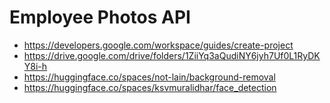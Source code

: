 # Employee Photos API

* https://developers.google.com/workspace/guides/create-project
* https://drive.google.com/drive/folders/1ZiiYq3aQudiNY6jyh7Uf0L1RyDKY8i-h
* https://huggingface.co/spaces/not-lain/background-removal
* https://huggingface.co/spaces/ksvmuralidhar/face_detection

